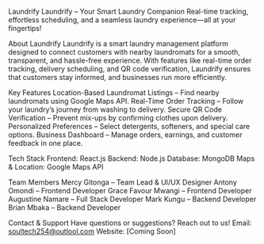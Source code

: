 Laundrify
Laundrify – Your Smart Laundry Companion
Real-time tracking, effortless scheduling, and a seamless laundry experience—all at your fingertips!

About Laundrify
Laundrify is a smart laundry management platform designed to connect customers with nearby laundromats for a smooth, transparent, and hassle-free experience. With features like real-time order tracking, delivery scheduling, and QR code verification, Laundrify ensures that customers stay informed, and businesses run more efficiently.

Key Features
Location-Based Laundromat Listings – Find nearby laundromats using Google Maps API.
Real-Time Order Tracking – Follow your laundry’s journey from washing to delivery.
Secure QR Code Verification – Prevent mix-ups by confirming clothes upon delivery.
Personalized Preferences – Select detergents, softeners, and special care options.
Business Dashboard – Manage orders, earnings, and customer feedback in one place.

Tech Stack
Frontend: React.js
Backend: Node.js  Database: MongoDB
Maps & Location: Google Maps API

Team Members
Mercy Gitonga – Team Lead & UI/UX Designer
Antony Omondi – Frontend Developer
Grace Favour Mwangi – Frontend Developer
Augustine Namare – Full Stack Developer
Mark Kungu – Backend Developer
Brian Mbaka – Backend Developer

Contact & Support
Have questions or suggestions? Reach out to us!
Email: soultech254@outlool.com  Website: [Coming Soon]
